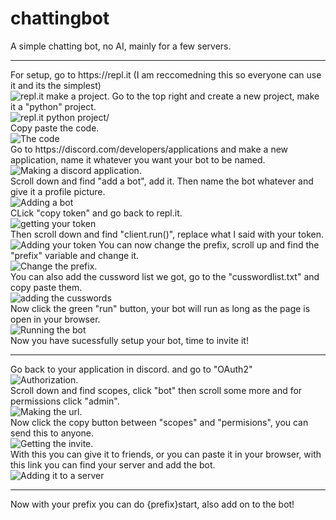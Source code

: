 # chattingbot
A simple chatting bot, no AI, mainly for a few servers.
<hr>
For setup, go to https://repl.it (I am reccomedning this so everyone can use it and its the simplest) <br/>
<img src="https://cdn.discordapp.com/attachments/705527563547705486/827241425703927849/unknown.png", alt="repl.it make a project."  <br/>
Go to the top right and create a new project, make it a "python" project.<br/>
<img src="https://cdn.discordapp.com/attachments/705527563547705486/827242613584953394/unknown.png", alt="repl.it python project/"> <br/>
Copy paste the code.<br/>
<img src="https://cdn.discordapp.com/attachments/705527563547705486/827243091572293663/unknown.png", alt="The code"> <br/>
Go to https://discord.com/developers/applications and make a new application, name it whatever you want your bot to be named.<br/>
<img src="https://cdn.discordapp.com/attachments/705527563547705486/827243336318320680/unknown.png", alt="Making a discord application."> <br/>
Scroll down and find "add a bot", add it. Then name the bot whatever and give it a profile picture.<br/>
<img src="https://cdn.discordapp.com/attachments/705527563547705486/827243581080207420/unknown.png", alt="Adding a bot"> <br/>
CLick "copy token" and go back to repl.it.<br/>
<img src="https://cdn.discordapp.com/attachments/705527563547705486/827243835892564008/unknown.png", alt="getting your token"> <br/>
Then scroll down and find "client.run()", replace what I said with your token. <br/>
<img src="https://cdn.discordapp.com/attachments/705527563547705486/827244477659873280/unknown.png", alt="Adding your token">
You can now change the prefix, scroll up and find the "prefix" variable and change it. <br/>
<img src="https://cdn.discordapp.com/attachments/705527563547705486/827247991449845850/unknown.png", alt="Change the prefix."> <br/>
You can also add the cussword list we got, go to the "cusswordlist.txt" and copy paste them. <br/>
<img src="https://cdn.discordapp.com/attachments/705527563547705486/827248973630668860/unknown.png", alt="adding the cusswords"> <br/>
Now click the green "run" button, your bot will run as long as the page is open in your browser. <br/>
<img src="https://cdn.discordapp.com/attachments/705527563547705486/827245307355987999/unknown.png", alt="Running the bot"> <br/>
Now you have sucessfully setup your bot, time to invite it!
<hr>
Go back to your application in discord. and go to "OAuth2" <br/>
<img src="https://cdn.discordapp.com/attachments/705527563547705486/827245984722845746/unknown.png", alt="Authorization."> <br/>
Scroll down and find scopes, click "bot" then scroll some more and for permissions click "admin". <br/>
<img src="https://cdn.discordapp.com/attachments/705527563547705486/827246563532341278/unknown.png", alt="Making the url."> <br/>
Now click the copy button between "scopes" and "permisions", you can send this to anyone. <br/>
<img src="https://cdn.discordapp.com/attachments/705527563547705486/827246822220103710/unknown.png", alt="Getting the invite."> <br/>
With this you can give it to friends, or you can paste it in your browser, with this link you can find your server and add the bot. <br/>
<img src="https://cdn.discordapp.com/attachments/705527563547705486/827247354024427590/unknown.png", alt="Adding it to a server"> <br/>
<hr>
Now with your prefix you can do {prefix}start, also add on to the bot!
